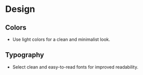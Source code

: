 # Design

## Colors

- Use light colors for a clean and minimalist look.

## Typography

- Select clean and easy-to-read fonts for improved readability.